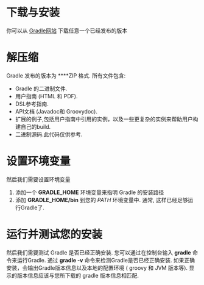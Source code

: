 # 下载与安装

你可以从 [Gradle网站](http://www.gradle.org/downloads) 下载任意一个已经发布的版本

# 解压缩

Gradle 发布的版本为 ****ZIP 格式. 所有文件包含:

* Gradle 的二进制文件.
* 用户指南 (HTML 和 PDF).
* DSL参考指南.
* API文档 (Javadoc和 Groovydoc).
* 扩展的例子,包括用户指南中引用的实例，以及一些更复杂的实例来帮助用户构建自己的build.
* 二进制源码.此代码仅供参考.

# 设置环境变量

然后我们需要设置环境变量

1. 添加一个 **GRADLE_HOME** 环境变量来指明 Gradle 的安装路径
2. 添加 **GRADLE_HOME/bin** 到您的 *PATH* 环境变量中. 通常, 这样已经足够运行Gradle了.

# 运行并测试您的安装

然后我们需要测试 Gradle 是否已经正确安装. 您可以通过在控制台输入 **gradle** 命令来运行Gradle. 通过 **gradle -v** 命令来检测Gradle是否已经正确安装. 如果正确安装，会输出Gradle版本信息以及本地的配置环境  ( groovy 和 JVM 版本等). 显示的版本信息应该与您所下载的 gradle 版本信息相匹配.

